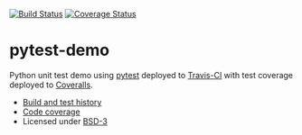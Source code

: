 
[![Build Status](https://travis-ci.org/bast/pytest-demo.svg?branch=master)](https://travis-ci.org/bast/pytest-demo/builds) [![Coverage Status](https://coveralls.io/repos/bast/pytest-demo/badge.png?branch=master)](https://coveralls.io/r/bast/pytest-demo?branch=master)

pytest-demo
===========

Python unit test demo using [pytest](http://pytest.org) deployed to
[Travis-CI](https://travis-ci.org/bast/pytest-demo/builds) with test coverage
deployed to [Coveralls](https://coveralls.io/r/bast/pytest-demo).

- [Build and test history](https://travis-ci.org/bast/pytest-demo/builds)
- [Code coverage](https://coveralls.io/r/bast/pytest-demo)
- Licensed under [BSD-3](../master/LICENSE)
